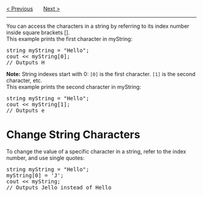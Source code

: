 <a href="/Strings/NumbersAndStrings.md">&lt; Previous</a>
&nbsp;&nbsp;&nbsp;&nbsp;&nbsp;
<a href="/Strings/Access.md">Next &gt;</a>
<hr>
You can access the characters in a string by referring to its index number inside square brackets [].
<br>
This example prints the first character in myString:
<pre>
string myString = "Hello";
cout << myString[0];
// Outputs H
</pre>
<b>Note:</b> String indexes start with 0: <code>[0]</code> is the first character. <code>[1]</code> is the second character, etc.
<br>
This example prints the second character in myString:
<pre>
string myString = "Hello";
cout << myString[1];
// Outputs e
</pre>
<h1>Change String Characters</h1>
To change the value of a specific character in a string, refer to the index number, and use single quotes:
<pre>
string myString = "Hello";
myString[0] = 'J';
cout << myString;
// Outputs Jello instead of Hello
</pre>

